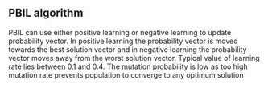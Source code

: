 ## PBIL algorithm

PBIL can use either positive learning or negative learning to update probability vector. In positive learning the probability vector is moved towards the best solution vector and in negative learning the probability vector moves away from the worst solution vector. Typical value of learning rate lies between 0.1 and 0.4. The mutation probability is low as too high mutation rate prevents population to converge to any optimum solution
